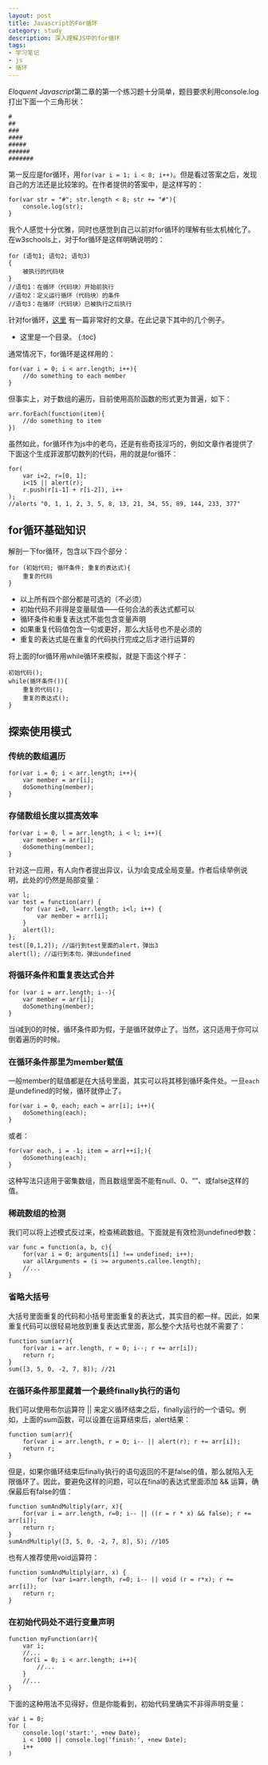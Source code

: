 ```yaml
---
layout: post
title: Javascript的For循环
category: study
description: 深入理解JS中的for循环
tags:
- 学习笔记
- js
- 循环
---
```


*Eloquent Javascript*第二章的第一个练习题十分简单，题目要求利用console.log打出下面一个三角形状：

```
#
##
###
####
#####
######
#######
```

第一反应是for循环，用`for(var i = 1; i < 8; i++)`。但是看过答案之后，发现自己的方法还是比较笨的。在作者提供的答案中，是这样写的：

```
for(var str = "#"; str.length < 8; str += "#"){
    console.log(str);
}
```

我个人感觉十分优雅，同时也感觉到自己以前对for循环的理解有些太机械化了。在w3schools上，对于for循环是这样明确说明的：

```
for (语句1; 语句2; 语句3)
{
    被执行的代码块
}
//语句1：在循环（代码块）开始前执行
//语句2：定义运行循环（代码块）的条件
//语句3：在循环（代码块）已被执行之后执行
```

针对for循环，[这里](https://javascriptweblog.wordpress.com/2010/10/11/rethinking-javascript-for-loops/) 有一篇非常好的文章。在此记录下其中的几个例子。

- 这里是一个目录。
{:toc}

通常情况下，for循环是这样用的：

```
for(var i = 0; i < arr.length; i++){
    //do something to each member
}
```

但事实上，对于数组的遍历，目前使用高阶函数的形式更为普遍，如下：

```
arr.forEach(function(item){
    //do something to item
})
```

虽然如此，for循环作为js中的老鸟，还是有些奇技淫巧的，例如文章作者提供了下面这个生成菲波那切数列的代码，用的就是for循环：

```
for(
    var i=2, r=[0, 1];
    i<15 || alert(r);
    r.push(r[i-1] + r[i-2]), i++
);
//alerts "0, 1, 1, 2, 3, 5, 8, 13, 21, 34, 55, 89, 144, 233, 377"
```

## for循环基础知识

解剖一下for循环，包含以下四个部分：

```
for (初始代码; 循环条件; 重复的表达式){
    重复的代码
}
```

- 以上所有四个部分都是可选的（不必须）
- 初始代码不非得是变量赋值——任何合法的表达式都可以
- 循环条件和重复表达式不能包含变量声明
- 如果重复代码值包含一句或更好，那么大括号也不是必须的
- 重复的表达式是在重复的代码执行完成之后才进行运算的

将上面的for循环用while循环来模拟，就是下面这个样子：

```
初始代码();
while(循环条件()){
    重复的代码();
    重复的表达式();
}
```

## 探索使用模式

### 传统的数组遍历

```
for(var i = 0; i < arr.length; i++){
    var member = arr[i];
    doSomething(member);
}
```

### 存储数组长度以提高效率

```
for(var i = 0, l = arr.length; i < l; i++){
    var member = arr[i];
    doSomething(member);
}
```

针对这一应用，有人向作者提出异议，认为l会变成全局变量。作者后续举例说明，此处的l仍然是局部变量：

```
var l;
var test = function(arr) {
    for (var i=0, l=arr.length; i<l; i++) {
        var member = arr[i];
    }
    alert(l);
};
test([0,1,2]); //运行到test里面的alert，弹出3
alert(l); //运行到本句，弹出undefined
```

### 将循环条件和重复表达式合并

```
for (var i = arr.length; i--){
    var member = arr[i];
    doSomething(member);
}
```

当i减到0的时候，循环条件即为假，于是循环就停止了。当然，这只适用于你可以倒着遍历的时候。

### 在循环条件那里为member赋值

一般member的赋值都是在大括号里面，其实可以将其移到循环条件处。一旦`each`是undefined的时候，循环就停止了。

```
for(var i = 0, each; each = arr[i]; i++){
    doSomething(each);
}
```

或者：

```
for(var each, i = -1; item = arr[++i];){
    doSomething(each);
}
```

这种写法只适用于密集数组，而且数组里面不能有null、0、“”、或false这样的值。

### 稀疏数组的检测

我们可以将上述模式反过来，检查稀疏数组。下面就是有效检测undefined参数：

```
var func = function(a, b, c){
    for(var i = 0; arguments[i] !== undefined; i++);
    var allArguments = (i >= arguments.callee.length);
    //...
}
```

### 省略大括号

大括号里面重复的代码和小括号里面重复的表达式，其实目的都一样。因此，如果重复代码可以很轻易地放到重复表达式里面，那么整个大括号也就不需要了：

```
function sum(arr){
    for(var i = arr.length, r = 0; i--; r += arr[i]);
    return r;
}
sum([3, 5, 0, -2, 7, 8]); //21
```

### 在循环条件那里藏着一个最终finally执行的语句

我们可以使用布尔运算符 \|\| 来定义循环结束之后，finally运行的一个语句。例如，上面的sum函数，可以设置在运算结束后，alert结果：

```
function sum(arr){
    for(var i = arr.length, r = 0; i-- || alert(r); r += arr[i]);
    return r;
}
```

但是，如果你循环结束后finally执行的语句返回的不是false的值，那么就陷入无限循环了。因此，要避免这样的问题，可以在final的表达式里面添加 && 运算，确保最后有false的值：

```
function sumAndMultiply(arr, x){
    for(var i = arr.length, r=0; i-- || ((r = r * x) && false); r += arr[i]);
    return r;
}
sumAndMultiply([3, 5, 0, -2, 7, 8], 5); //105
```

也有人推荐使用void运算符：

```
function sumAndMultiply(arr, x) {
        for (var i=arr.length, r=0; i-- || void (r = r*x); r += arr[i]);
    return r;
}
```

### 在初始代码处不进行变量声明

```
function myFunction(arr){
    var i;
    //...
    for(i = 0; i < arr.length; i++){
        //...
    }
    //...
}
```

下面的这种用法不见得好，但是你能看到，初始代码里确实不非得声明变量：

```
var i = 0;
for (
    console.log('start:', +new Date);
    i < 1000 || console.log('finish:', +new Date);
    i++
)
```

